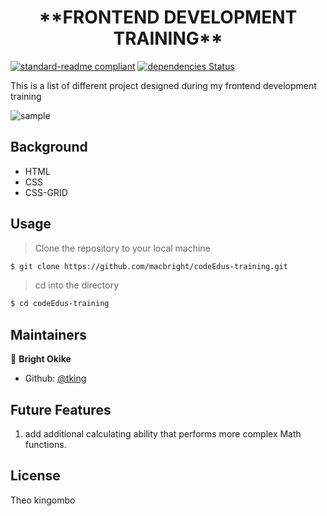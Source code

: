 <h1 align=center> **FRONTEND DEVELOPMENT TRAINING** </h1>

[![standard-readme compliant](https://img.shields.io/badge/standard--readme-OK-green.svg?style=flat-square)](https://github.com/RichardLitt/standard-readme)
[![dependencies Status](https://david-dm.org/dwyl/esta/status.svg)](https://david-dm.org/dwyl/esta)


This is a list of different project designed during my frontend development training 




![sample](./image.jpg)

## Background

- HTML
- CSS
- CSS-GRID




## Usage

> Clone the repository to your local machine

```sh
$ git clone https://github.com/macbright/codeEdus-training.git
```

> cd into the directory

```sh
$ cd codeEdus-training
```




## Maintainers 

👤  **Bright Okike**

- Github: [@tking](https://github.com/tking)



## Future Features
1. add additional calculating ability that performs more complex Math functions. 



## License

Theo kingombo